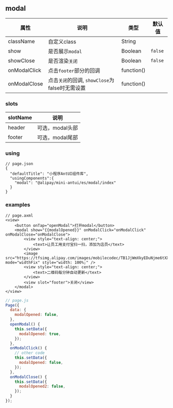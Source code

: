## modal
| 属性 | 说明 | 类型 | 默认值 |
|----|----|----|----|
|className| 自定义class | String| |
|show| 是否展示`modal` | Boolean| `false` |
|showClose| 是否渲染`关闭` | Boolean| `false` |
|onModalClick| 点击`footer`部分的回调 | function()|  |
|onModalClose| 点击`关闭`的回调, `showClose`为false时无需设置  | function()|  |

### slots
|slotName | 说明 |
|----|----|
|header | 可选，modal头部|
|footer | 可选，modal尾部 |

### using

```
// page.json
{
  "defaultTitle": "小程序AntUI组件库",
  "usingComponents":{
    "modal": "@alipay/mini-antui/es/modal/index"
  }
}
```

### examples

```axml
// page.axml
<view>
	<button onTap="openModal">打开modal</button>
	<modal show="{{modalOpened}}" onModalClick="onModalClick" onModalClose="onModalClose">
		<view style="text-align: center;">
			<text>让员工用支付宝扫一扫，添加为店员</text>
		</view>
		<image src="https://tfsimg.alipay.com/images/mobilecodec/TB1JjWmXkyEDuNjme6tXXXIKXXa" mode="widthFix" style="width: 100%;" />
		<view style="text-align: center;">
			<text>二维码每分钟自动更新</text>
		</view>
		<view slot="footer">关闭</view>
	</modal>
</view>
```

```js
// page.js
Page({
  data: {
    modalOpened: false,
  },
  openModal() {
    this.setData({
      modalOpened: true,
    });
  },
  onModalClick() {
    // other code
    this.setData({
      modalOpened: false,
    });
  },
  onModalClose() {
    this.setData({
      modalOpened2: false,
    });
  }
});
```
